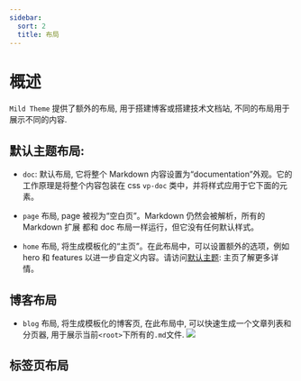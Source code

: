 ```yaml
---
sidebar:
  sort: 2
  title: 布局
---
```


# 概述

`Mild Theme` 提供了额外的布局, 用于搭建博客或搭建技术文档站, 不同的布局用于展示不同的内容.

## 默认主题布局:

- `doc`: 默认布局, 它将整个 Markdown 内容设置为“documentation”外观。它的工作原理是将整个内容包装在 css `vp-doc` 类中，并将样式应用于它下面的元素。

- `page` 布局, page 被视为“空白页”。Markdown 仍然会被解析，所有的 Markdown 扩展 都和 doc 布局一样运行，但它没有任何默认样式。

- `home` 布局, 将生成模板化的“主页”。在此布局中，可以设置额外的选项，例如 hero 和 features 以进一步自定义内容。请访问[默认主题](https://vitepress.dev/zh/reference/default-theme-home-page): 主页了解更多详情。

## 博客布局

- `blog` 布局, 将生成模板化的博客页, 在此布局中, 可以快速生成一个文章列表和分页器, 用于展示当前`<root>`下所有的`.md`文件.
  ![](https://hacxy-1259720482.cos.ap-hongkong.myqcloud.com/images/Kapture%202025-01-13%20at%2014.43.57.gif)

## 标签页布局
